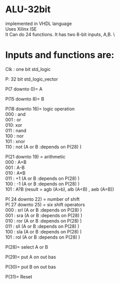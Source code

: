 # ALU-32bit
implemented in VHDL language\
Uses Xilinx ISE\
It Can do 24 functions. It has two 8-bit inputs, A,B. \ 

# Inputs and functions are:
Clk : one bit std_logic

P: 32 bit std_logic_vector

P(7 downto 0)= A

P(15 downto 8)= B

P(18 downto 16)= logic operation \
000 : and\
001 : or\
010: xor\
011 : nand\
100 : nor\
101 : xnor\
110 : not (A or B :depends on P(28) )

P(21 downto 19) = arithmetic\
000 : A+B\
001 : A-B\
010 : A*B\
011 : +1 (A or B :depends on P(28) )\
100 : -1 (A or B :depends on P(28) )\
101 : A?B (result = agb (A>b), alb (A<B) , aeb (A=B))

P( 24 downto 22) = number of shift\
P( 27 downto 25) = six shift operators\
000 : srl (A or B :depends on P(28) )\
001 : sra (A or B :depends on P(28) )\
010 : ror (A or B :depends on P(28) )\
011 : sll (A or B :depends on P(28) )\
100 : sla (A or B :depends on P(28) )\
101 : rol (A or B :depends on P(28) )

P(28)= select A or B

P(29)= put A on out bas

P(30)= put B on out bas

P(31)= Reset
